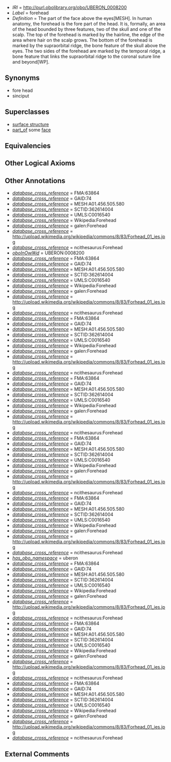  * *IRI* = http://purl.obolibrary.org/obo/UBERON_0008200
 * *Label* = forehead
 * *Definition* = The part of the face above the eyes[MESH]. In human anatomy, the forehead is the fore part of the head. It is, formally, an area of the head bounded by three features, two of the skull and one of the scalp. The top of the forehead is marked by the hairline, the edge of the area where hair on the scalp grows. The bottom of the forehead is marked by the supraorbital ridge, the bone feature of the skull above the eyes. The two sides of the forehead are marked by the temporal ridge, a bone feature that links the supraorbital ridge to the coronal suture line and beyond[WP].

## Synonyms

 * fore head
 * sinciput

## Superclasses

 * [surface structure](../../UBERON/02/UBERON_0003102.md)
 * [part_of](../../BFO/50/BFO_0000050.md) some [face](../../UBERON/56/UBERON_0001456.md)

## Equivalencies


## Other Logical Axioms


## Other Annotations

 * *[database_cross_reference](../../ef/oboInOwl#hasDbXref.md)* = FMA:63864
 * *[database_cross_reference](../../ef/oboInOwl#hasDbXref.md)* = GAID:74
 * *[database_cross_reference](../../ef/oboInOwl#hasDbXref.md)* = MESH:A01.456.505.580
 * *[database_cross_reference](../../ef/oboInOwl#hasDbXref.md)* = SCTID:362614004
 * *[database_cross_reference](../../ef/oboInOwl#hasDbXref.md)* = UMLS:C0016540
 * *[database_cross_reference](../../ef/oboInOwl#hasDbXref.md)* = Wikipedia:Forehead
 * *[database_cross_reference](../../ef/oboInOwl#hasDbXref.md)* = galen:Forehead
 * *[database_cross_reference](../../ef/oboInOwl#hasDbXref.md)* = http://upload.wikimedia.org/wikipedia/commons/8/83/Forhead_01_ies.jpg
 * *[database_cross_reference](../../ef/oboInOwl#hasDbXref.md)* = ncithesaurus:Forehead
 * *[oboInOwl#id](../../id/oboInOwl#id.md)* = UBERON:0008200
 * *[database_cross_reference](../../ef/oboInOwl#hasDbXref.md)* = FMA:63864
 * *[database_cross_reference](../../ef/oboInOwl#hasDbXref.md)* = GAID:74
 * *[database_cross_reference](../../ef/oboInOwl#hasDbXref.md)* = MESH:A01.456.505.580
 * *[database_cross_reference](../../ef/oboInOwl#hasDbXref.md)* = SCTID:362614004
 * *[database_cross_reference](../../ef/oboInOwl#hasDbXref.md)* = UMLS:C0016540
 * *[database_cross_reference](../../ef/oboInOwl#hasDbXref.md)* = Wikipedia:Forehead
 * *[database_cross_reference](../../ef/oboInOwl#hasDbXref.md)* = galen:Forehead
 * *[database_cross_reference](../../ef/oboInOwl#hasDbXref.md)* = http://upload.wikimedia.org/wikipedia/commons/8/83/Forhead_01_ies.jpg
 * *[database_cross_reference](../../ef/oboInOwl#hasDbXref.md)* = ncithesaurus:Forehead
 * *[database_cross_reference](../../ef/oboInOwl#hasDbXref.md)* = FMA:63864
 * *[database_cross_reference](../../ef/oboInOwl#hasDbXref.md)* = GAID:74
 * *[database_cross_reference](../../ef/oboInOwl#hasDbXref.md)* = MESH:A01.456.505.580
 * *[database_cross_reference](../../ef/oboInOwl#hasDbXref.md)* = SCTID:362614004
 * *[database_cross_reference](../../ef/oboInOwl#hasDbXref.md)* = UMLS:C0016540
 * *[database_cross_reference](../../ef/oboInOwl#hasDbXref.md)* = Wikipedia:Forehead
 * *[database_cross_reference](../../ef/oboInOwl#hasDbXref.md)* = galen:Forehead
 * *[database_cross_reference](../../ef/oboInOwl#hasDbXref.md)* = http://upload.wikimedia.org/wikipedia/commons/8/83/Forhead_01_ies.jpg
 * *[database_cross_reference](../../ef/oboInOwl#hasDbXref.md)* = ncithesaurus:Forehead
 * *[database_cross_reference](../../ef/oboInOwl#hasDbXref.md)* = FMA:63864
 * *[database_cross_reference](../../ef/oboInOwl#hasDbXref.md)* = GAID:74
 * *[database_cross_reference](../../ef/oboInOwl#hasDbXref.md)* = MESH:A01.456.505.580
 * *[database_cross_reference](../../ef/oboInOwl#hasDbXref.md)* = SCTID:362614004
 * *[database_cross_reference](../../ef/oboInOwl#hasDbXref.md)* = UMLS:C0016540
 * *[database_cross_reference](../../ef/oboInOwl#hasDbXref.md)* = Wikipedia:Forehead
 * *[database_cross_reference](../../ef/oboInOwl#hasDbXref.md)* = galen:Forehead
 * *[database_cross_reference](../../ef/oboInOwl#hasDbXref.md)* = http://upload.wikimedia.org/wikipedia/commons/8/83/Forhead_01_ies.jpg
 * *[database_cross_reference](../../ef/oboInOwl#hasDbXref.md)* = ncithesaurus:Forehead
 * *[database_cross_reference](../../ef/oboInOwl#hasDbXref.md)* = FMA:63864
 * *[database_cross_reference](../../ef/oboInOwl#hasDbXref.md)* = GAID:74
 * *[database_cross_reference](../../ef/oboInOwl#hasDbXref.md)* = MESH:A01.456.505.580
 * *[database_cross_reference](../../ef/oboInOwl#hasDbXref.md)* = SCTID:362614004
 * *[database_cross_reference](../../ef/oboInOwl#hasDbXref.md)* = UMLS:C0016540
 * *[database_cross_reference](../../ef/oboInOwl#hasDbXref.md)* = Wikipedia:Forehead
 * *[database_cross_reference](../../ef/oboInOwl#hasDbXref.md)* = galen:Forehead
 * *[database_cross_reference](../../ef/oboInOwl#hasDbXref.md)* = http://upload.wikimedia.org/wikipedia/commons/8/83/Forhead_01_ies.jpg
 * *[database_cross_reference](../../ef/oboInOwl#hasDbXref.md)* = ncithesaurus:Forehead
 * *[database_cross_reference](../../ef/oboInOwl#hasDbXref.md)* = FMA:63864
 * *[database_cross_reference](../../ef/oboInOwl#hasDbXref.md)* = GAID:74
 * *[database_cross_reference](../../ef/oboInOwl#hasDbXref.md)* = MESH:A01.456.505.580
 * *[database_cross_reference](../../ef/oboInOwl#hasDbXref.md)* = SCTID:362614004
 * *[database_cross_reference](../../ef/oboInOwl#hasDbXref.md)* = UMLS:C0016540
 * *[database_cross_reference](../../ef/oboInOwl#hasDbXref.md)* = Wikipedia:Forehead
 * *[database_cross_reference](../../ef/oboInOwl#hasDbXref.md)* = galen:Forehead
 * *[database_cross_reference](../../ef/oboInOwl#hasDbXref.md)* = http://upload.wikimedia.org/wikipedia/commons/8/83/Forhead_01_ies.jpg
 * *[database_cross_reference](../../ef/oboInOwl#hasDbXref.md)* = ncithesaurus:Forehead
 * *[has_obo_namespace](../../ce/oboInOwl#hasOBONamespace.md)* = uberon
 * *[database_cross_reference](../../ef/oboInOwl#hasDbXref.md)* = FMA:63864
 * *[database_cross_reference](../../ef/oboInOwl#hasDbXref.md)* = GAID:74
 * *[database_cross_reference](../../ef/oboInOwl#hasDbXref.md)* = MESH:A01.456.505.580
 * *[database_cross_reference](../../ef/oboInOwl#hasDbXref.md)* = SCTID:362614004
 * *[database_cross_reference](../../ef/oboInOwl#hasDbXref.md)* = UMLS:C0016540
 * *[database_cross_reference](../../ef/oboInOwl#hasDbXref.md)* = Wikipedia:Forehead
 * *[database_cross_reference](../../ef/oboInOwl#hasDbXref.md)* = galen:Forehead
 * *[database_cross_reference](../../ef/oboInOwl#hasDbXref.md)* = http://upload.wikimedia.org/wikipedia/commons/8/83/Forhead_01_ies.jpg
 * *[database_cross_reference](../../ef/oboInOwl#hasDbXref.md)* = ncithesaurus:Forehead
 * *[database_cross_reference](../../ef/oboInOwl#hasDbXref.md)* = FMA:63864
 * *[database_cross_reference](../../ef/oboInOwl#hasDbXref.md)* = GAID:74
 * *[database_cross_reference](../../ef/oboInOwl#hasDbXref.md)* = MESH:A01.456.505.580
 * *[database_cross_reference](../../ef/oboInOwl#hasDbXref.md)* = SCTID:362614004
 * *[database_cross_reference](../../ef/oboInOwl#hasDbXref.md)* = UMLS:C0016540
 * *[database_cross_reference](../../ef/oboInOwl#hasDbXref.md)* = Wikipedia:Forehead
 * *[database_cross_reference](../../ef/oboInOwl#hasDbXref.md)* = galen:Forehead
 * *[database_cross_reference](../../ef/oboInOwl#hasDbXref.md)* = http://upload.wikimedia.org/wikipedia/commons/8/83/Forhead_01_ies.jpg
 * *[database_cross_reference](../../ef/oboInOwl#hasDbXref.md)* = ncithesaurus:Forehead
 * *[database_cross_reference](../../ef/oboInOwl#hasDbXref.md)* = FMA:63864
 * *[database_cross_reference](../../ef/oboInOwl#hasDbXref.md)* = GAID:74
 * *[database_cross_reference](../../ef/oboInOwl#hasDbXref.md)* = MESH:A01.456.505.580
 * *[database_cross_reference](../../ef/oboInOwl#hasDbXref.md)* = SCTID:362614004
 * *[database_cross_reference](../../ef/oboInOwl#hasDbXref.md)* = UMLS:C0016540
 * *[database_cross_reference](../../ef/oboInOwl#hasDbXref.md)* = Wikipedia:Forehead
 * *[database_cross_reference](../../ef/oboInOwl#hasDbXref.md)* = galen:Forehead
 * *[database_cross_reference](../../ef/oboInOwl#hasDbXref.md)* = http://upload.wikimedia.org/wikipedia/commons/8/83/Forhead_01_ies.jpg
 * *[database_cross_reference](../../ef/oboInOwl#hasDbXref.md)* = ncithesaurus:Forehead

## External Comments

